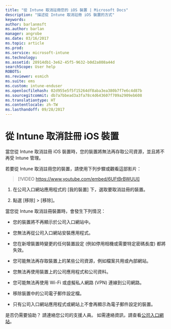 ```yaml
---
title: "從 Intune 取消註冊您的 iOS 裝置 | Microsoft Docs"
description: "描述從 Intune 取消註冊 iOS 裝置的方式"
keywords: 
author: barlanmsft
ms.author: barlan
manager: angrobe
ms.date: 03/16/2017
ms.topic: article
ms.prod: 
ms.service: microsoft-intune
ms.technology: 
ms.assetid: 28914db1-3e62-45f5-9632-b0d2a808a44d
searchScope: User help
ROBOTS: 
ms.reviewer: esmich
ms.suite: ems
ms.custom: intune-enduser
ms.openlocfilehash: 02d955e5f5f15264df8aba3ea380b7f7e6c4d87b
ms.sourcegitcommit: db7a7bbead3a3fa78c4d643607f709a2909eb608
ms.translationtype: HT
ms.contentlocale: zh-TW
ms.lasthandoff: 09/28/2017
---
```

# <a name="unenroll-your-ios-device-from-intune"></a>從 Intune 取消註冊 iOS 裝置

當您從 Intune 取消註冊 iOS 裝置時，您的裝置將無法再存取公司資源，並且將不再受 Intune 管理。

若要從 Intune 取消註冊您的裝置，請使用下列步驟或觀看這部影片：

> [!VIDEO https://www.youtube.com/embed/6UFtBrBWUUI]


1.  在公司入口網站應用程式的 [我的裝置] 下，選取要取消註冊的裝置。

2.  點選 [移除] > [移除]。

當您從 Intune 取消註冊裝置時，會發生下列情況：

-   您的裝置將不再顯示於公司入口網站中。

-   您無法再從公司入口網站安裝應用程式。

-   您在新增裝置時變更的任何裝置設定 (例如停用相機或需要特定密碼長度) 都將失效。

-   您可能無法再存取裝置上的某些公司資源，例如檔案共用或內部網站。

-   您無法再使用裝置上的公司應用程式和公司資料。

-   您可能無法再使用 Wi-Fi 或虛擬私人網路 (VPN) 連線到公司網路。

-   移除裝置中的公司電子郵件設定檔。

-   只有公司入口網站應用程式或網站上不會再顯示為電子郵件設定的裝置。

是否仍需要協助？ 請連絡您公司的支援人員。 如需連絡資訊，請查看[公司入口網站](https://portal.manage.microsoft.com)。
